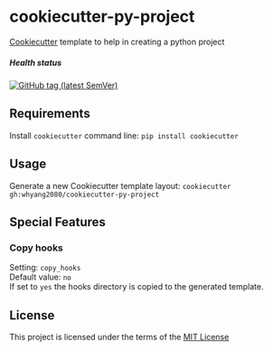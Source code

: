 cookiecutter-py-project
=====================
[Cookiecutter](https://github.com/audreyr/cookiecutter) template to help in creating a python project   

##### Health status
[![GitHub tag (latest SemVer)](https://img.shields.io/github/v/tag/whyang2080/cookiecutter-py-project)](https://github.com/whyang2080/cookiecutter-py-project/tags)

Requirements
------------
Install `cookiecutter` command line: `pip install cookiecutter`    

Usage
-----
Generate a new Cookiecutter template layout: `cookiecutter gh:whyang2080/cookiecutter-py-project`   

Special Features
----------------
### Copy hooks

Setting: `copy_hooks`    
Default value: `no`    
If set to `yes` the hooks directory is copied to the generated template.

License
-------
This project is licensed under the terms of the [MIT License](/LICENSE)
